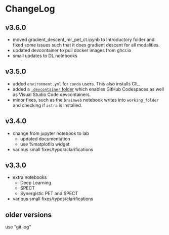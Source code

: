 # ChangeLog
## v3.6.0
* moved gradient_descent_mr_pet_ct.ipynb to Introductory folder and fixed some issues such that it does gradient descent for all modalities.
* updated devcontainer to pull docker images from ghcr.io
* small updates to DL notebooks

## v3.5.0
* added `environment.yml` for `conda` users. This also installs CIL.
* added a [`.devcontainer` folder](https://containers.dev/) which enables GitHub Codespaces as well as Visual Studio Code devcontainers.
* minor fixes, such as the `brainweb` notebook writes into `working_folder` and checking if `astra` is installed.

## v3.4.0
* change from jupyter notebook to lab
  - updated documentation
  - use %matplotlib widget
* various small fixes/typos/clarifications

## v3.3.0
* extra notebooks
  - Deep Learning
  - SPECT
  - Synergistic PET and SPECT
* various small fixes/typos/clarifications

## older versions
use "git log"
